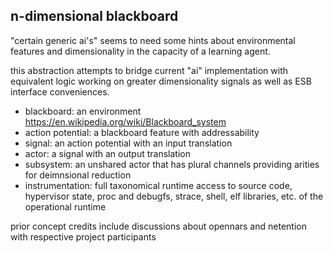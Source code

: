## n-dimensional blackboard 

"certain generic ai's" seems to need some hints about environmental features and dimensionality in the capacity of a 
learning agent.
  
this abstraction attempts to bridge current "ai" implementation with equivalent logic working on greater dimensionality 
signals as well as ESB interface conveniences. 

* blackboard:
       an environment https://en.wikipedia.org/wiki/Blackboard_system 
* action potential:
       a blackboard feature with addressability 
* signal: 
        an action potential with an input translation
* actor:
        a signal with an output translation 
* subsystem:
        an unshared actor that has plural channels providing arities for deimnsional reduction     
* instrumentation:
        full taxonomical runtime access to source code, hypervisor state, proc and debugfs, strace, shell, elf 
        libraries, etc. of the operational runtime   
    

    
prior concept credits include discussions about opennars and netention with respective project participants